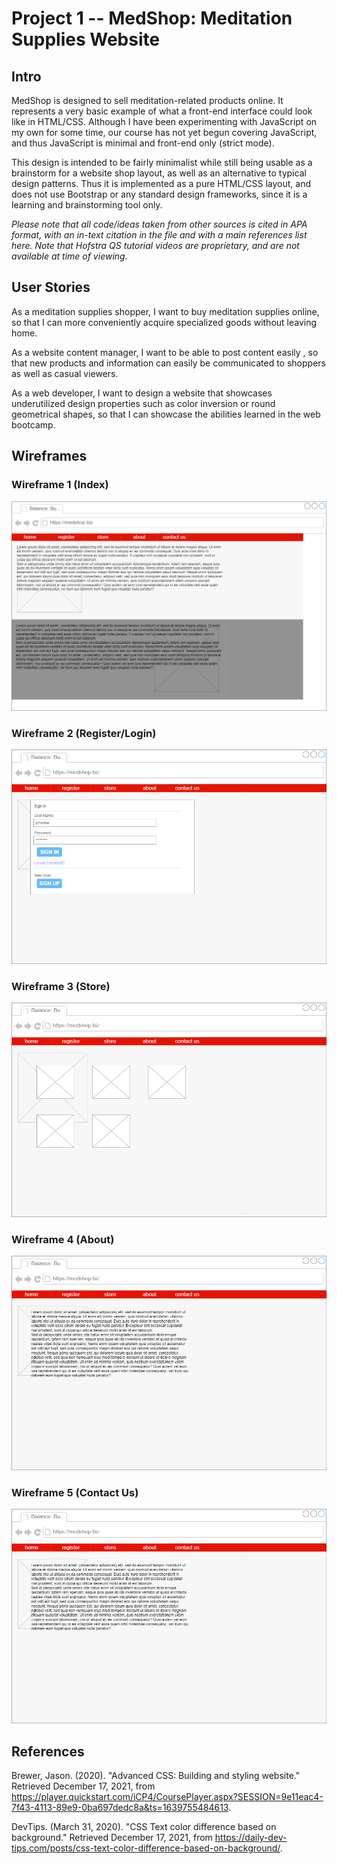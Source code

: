 # Project 1 -- MedShop: Meditation Supplies Website

## Intro

MedShop is designed to sell meditation-related products online. It represents a very basic example of what a front-end interface could look like in HTML/CSS. Although I have been experimenting with JavaScript on my own for some time, our course has not yet begun covering JavaScript, and thus JavaScript is minimal and front-end only (strict mode).

This design is intended to be fairly minimalist while still being usable as a brainstorm for a website shop layout, as well as an alternative to typical design patterns. Thus it is implemented as a pure HTML/CSS layout, and does not use Bootstrap or any standard design frameworks, since it is a learning and brainstorming tool only.

*Please note that all code/ideas taken from other sources is cited in APA format, with an in-text citation in the file and with a main references list here. Note that Hofstra QS tutorial videos are proprietary, and are not available at time of viewing.*

## User Stories

As a meditation supplies shopper, I want to buy meditation supplies online, so that I can more conveniently acquire specialized goods without leaving home.

As a website content manager, I want to be able to post content easily , so that new products and information can easily be communicated to shoppers as well as casual viewers.

As a web developer, I want to design a website that showcases underutilized design properties such as color inversion or round geometrical shapes, so that I can showcase the abilities learned in the web bootcamp.

## Wireframes

[comment]: <> (Wireframe images need to include the ?raw=true parameter if hosted locally.)

### Wireframe 1 (Index)
![Wireframe 1](https://github.com/stoneneedle/meditationsite/blob/main/assets/wireframes/wireframe1.png?raw=true "Wireframe 1")
### Wireframe 2 (Register/Login)
![Wireframe 2](https://github.com/stoneneedle/meditationsite/blob/main/assets/wireframes/wireframe2.png?raw=true "Wireframe 2")
### Wireframe 3 (Store)
![Wireframe 3](https://github.com/stoneneedle/meditationsite/blob/main/assets/wireframes/wireframe3.png?raw=true "Wireframe 3")
### Wireframe 4 (About)
![Wireframe 4](https://github.com/stoneneedle/meditationsite/blob/main/assets/wireframes/wireframe4.png?raw=true "Wireframe 4")
### Wireframe 5 (Contact Us)
![Wireframe 5](https://github.com/stoneneedle/meditationsite/blob/main/assets/wireframes/wireframe5.png?raw=true "Wireframe 5")

## References

Brewer, Jason. (2020). "Advanced CSS: Building and styling website." Retrieved December 17, 2021, from https://player.quickstart.com/iCP4/CoursePlayer.aspx?SESSION=9e11eac4-7f43-4113-89e9-0ba697dedc8a&ts=1639755484613.

DevTips. (March 31, 2020). "CSS Text color difference based on background." Retrieved December 17, 2021, from https://daily-dev-tips.com/posts/css-text-color-difference-based-on-background/. 
